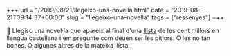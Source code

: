 +++
url = "/2019/08/21/llegeixo-una-novella.html"
date = "2019-08-21T09:14:37+00:00"
slug = "llegeixo-una-novella"
tags = ["ressenyes"]
+++

📖 Llegisc una novel·la que apareix al final d'una [llista](https://es.wikipedia.org/wiki/Anexo:Lista_El_Mundo_de_las_100_mejores_novelas_en_espa%C3%B1ol) de les cent millors en llengua castellana i em pregunte com deuen ser les pitjors. O les no tan bones. O algunes altres de la mateixa llista.
